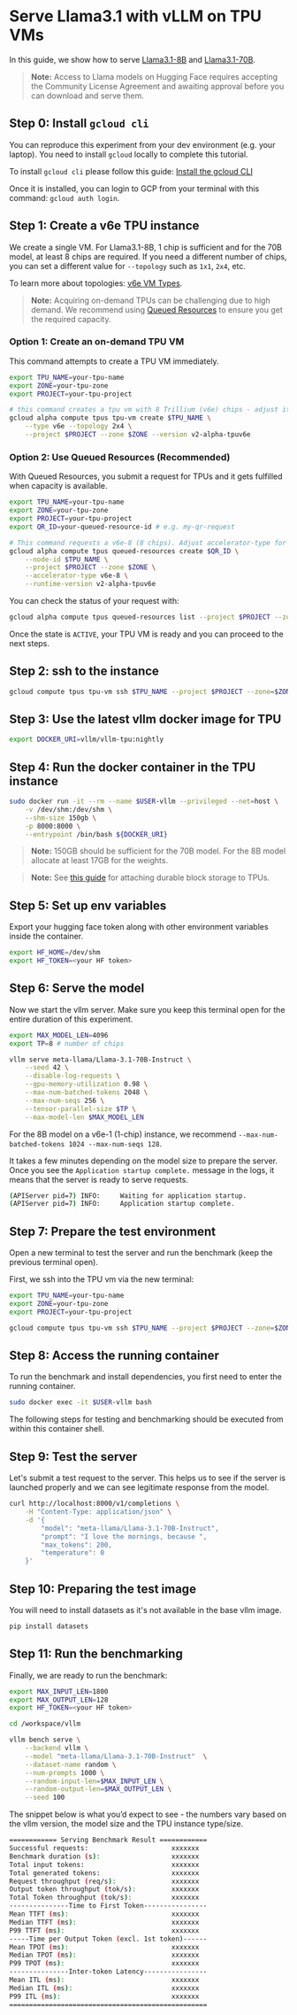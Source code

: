 # Serve Llama3.1 with vLLM on TPU VMs

In this guide, we show how to serve
[Llama3.1-8B](https://huggingface.co/meta-llama/Llama-3.1-8B-Instruct) and
[Llama3.1-70B](https://huggingface.co/meta-llama/Llama-3.1-70B-Instruct).

> **Note:** Access to Llama models on Hugging Face requires accepting the Community License Agreement and awaiting approval before you can download and serve them.

## Step 0: Install `gcloud cli`

You can reproduce this experiment from your dev environment
(e.g. your laptop).
You need to install `gcloud` locally to complete this tutorial.

To install `gcloud cli` please follow this guide:
[Install the gcloud CLI](https://cloud.google.com/sdk/docs/install#mac)

Once it is installed, you can login to GCP from your terminal with this
command: `gcloud auth login`.

## Step 1: Create a v6e TPU instance

We create a single VM. For Llama3.1-8B, 1 chip is sufficient and for the 70B
model, at least 8 chips are required. If you need a different number of
chips, you can set a different value for `--topology` such as `1x1`,
`2x4`, etc.

To learn more about topologies: [v6e VM Types](https://cloud.google.com/tpu/docs/v6e#vm-types).

> **Note:** Acquiring on-demand TPUs can be challenging due to high demand. We recommend using [Queued Resources](https://cloud.google.com/tpu/docs/queued-resources) to ensure you get the required capacity.

### Option 1: Create an on-demand TPU VM

This command attempts to create a TPU VM immediately.

```bash
export TPU_NAME=your-tpu-name
export ZONE=your-tpu-zone
export PROJECT=your-tpu-project

# this command creates a tpu vm with 8 Trillium (v6e) chips - adjust it to suit your needs
gcloud alpha compute tpus tpu-vm create $TPU_NAME \
    --type v6e --topology 2x4 \
    --project $PROJECT --zone $ZONE --version v2-alpha-tpuv6e
```

### Option 2: Use Queued Resources (Recommended)

With Queued Resources, you submit a request for TPUs and it gets fulfilled
when capacity is available.

```bash
export TPU_NAME=your-tpu-name
export ZONE=your-tpu-zone
export PROJECT=your-tpu-project
export QR_ID=your-queued-resource-id # e.g. my-qr-request

# This command requests a v6e-8 (8 chips). Adjust accelerator-type for different sizes. For 1 chip (Llama3.1-8B), use --accelerator-type v6e-1.
gcloud alpha compute tpus queued-resources create $QR_ID \
    --node-id $TPU_NAME \
    --project $PROJECT --zone $ZONE \
    --accelerator-type v6e-8 \
    --runtime-version v2-alpha-tpuv6e
```

You can check the status of your request with:

```bash
gcloud alpha compute tpus queued-resources list --project $PROJECT --zone $ZONE
```

Once the state is `ACTIVE`, your TPU VM is ready and you can proceed to the next steps.

## Step 2: ssh to the instance

```bash
gcloud compute tpus tpu-vm ssh $TPU_NAME --project $PROJECT --zone=$ZONE
```

## Step 3: Use the latest vllm docker image for TPU

```bash
export DOCKER_URI=vllm/vllm-tpu:nightly
```

## Step 4: Run the docker container in the TPU instance

```bash
sudo docker run -it --rm --name $USER-vllm --privileged --net=host \
    -v /dev/shm:/dev/shm \
    --shm-size 150gb \
    -p 8000:8000 \
    --entrypoint /bin/bash ${DOCKER_URI}
```

> **Note:** 150GB should be sufficient for the 70B model. For the 8B model allocate at least 17GB for the weights.

> **Note:** See [this guide](https://cloud.google.com/tpu/docs/attach-durable-block-storage) for attaching durable block storage to TPUs.

## Step 5: Set up env variables

Export your hugging face token along with other environment variables inside
the container.

```bash
export HF_HOME=/dev/shm
export HF_TOKEN=<your HF token>
```

## Step 6: Serve the model

Now we start the vllm server.
Make sure you keep this terminal open for the entire duration of this experiment.

```bash
export MAX_MODEL_LEN=4096
export TP=8 # number of chips

vllm serve meta-llama/Llama-3.1-70B-Instruct \
    --seed 42 \
    --disable-log-requests \
    --gpu-memory-utilization 0.98 \
    --max-num-batched-tokens 2048 \
    --max-num-seqs 256 \
    --tensor-parallel-size $TP \
    --max-model-len $MAX_MODEL_LEN
```

For the 8B model on a v6e-1 (1-chip) instance, we recommend `--max-num-batched-tokens 1024 --max-num-seqs 128`.

It takes a few minutes depending on the model size to prepare the server.
Once you see the `Application startup complete.` message in the logs, it means that the server is ready to serve requests.

```bash
(APIServer pid=7) INFO:     Waiting for application startup.
(APIServer pid=7) INFO:     Application startup complete.
```

## Step 7: Prepare the test environment

Open a new terminal to test the server and run the benchmark (keep the previous terminal open).

First, we ssh into the TPU vm via the new terminal:

```bash
export TPU_NAME=your-tpu-name
export ZONE=your-tpu-zone
export PROJECT=your-tpu-project

gcloud compute tpus tpu-vm ssh $TPU_NAME --project $PROJECT --zone=$ZONE
```

## Step 8: Access the running container

To run the benchmark and install dependencies, you first need to enter the running container.

```bash
sudo docker exec -it $USER-vllm bash
```

The following steps for testing and benchmarking should be executed from within this container shell.

## Step 9: Test the server

Let's submit a test request to the server. This helps us to see if the server is launched properly and we can see legitimate response from the model.

```bash
curl http://localhost:8000/v1/completions \
    -H "Content-Type: application/json" \
    -d '{
        "model": "meta-llama/Llama-3.1-70B-Instruct",
        "prompt": "I love the mornings, because ",
        "max_tokens": 200,
        "temperature": 0
    }'
```

## Step 10: Preparing the test image

You will need to install datasets as it's not available in the base vllm
image.

```bash
pip install datasets
```

## Step 11: Run the benchmarking

Finally, we are ready to run the benchmark:

```bash
export MAX_INPUT_LEN=1800
export MAX_OUTPUT_LEN=128
export HF_TOKEN=<your HF token>

cd /workspace/vllm

vllm bench serve \
    --backend vllm \
    --model "meta-llama/Llama-3.1-70B-Instruct"  \
    --dataset-name random \
    --num-prompts 1000 \
    --random-input-len=$MAX_INPUT_LEN \
    --random-output-len=$MAX_OUTPUT_LEN \
    --seed 100
```

The snippet below is what you’d expect to see - the numbers vary based on the vllm version, the model size and the TPU instance type/size.

```bash
============ Serving Benchmark Result ============
Successful requests:                     xxxxxxx
Benchmark duration (s):                  xxxxxxx
Total input tokens:                      xxxxxxx
Total generated tokens:                  xxxxxxx
Request throughput (req/s):              xxxxxxx
Output token throughput (tok/s):         xxxxxxx
Total Token throughput (tok/s):          xxxxxxx
---------------Time to First Token----------------
Mean TTFT (ms):                          xxxxxxx
Median TTFT (ms):                        xxxxxxx
P99 TTFT (ms):                           xxxxxxx
-----Time per Output Token (excl. 1st token)------
Mean TPOT (ms):                          xxxxxxx
Median TPOT (ms):                        xxxxxxx
P99 TPOT (ms):                           xxxxxxx
---------------Inter-token Latency----------------
Mean ITL (ms):                           xxxxxxx
Median ITL (ms):                         xxxxxxx
P99 ITL (ms):                            xxxxxxx
==================================================
```
